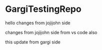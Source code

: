 # GargiTestingRepo
hello changes from jojijohn side

changes from jojijohn side from vs code also

this update from gargi side 
